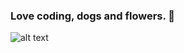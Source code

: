 ### Love coding, dogs and flowers. 👋

![alt text](https://pbs.twimg.com/media/EQ2MCpSXkAAqKOT?format=jpg&name=900x900)
